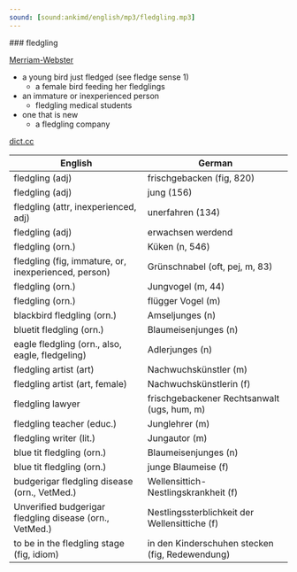 ```yaml
---
sound: [sound:ankimd/english/mp3/fledgling.mp3]
---
```


\### fledgling

[Merriam-Webster](https://www.merriam-webster.com/dictionary/fledgling)

- a young bird just fledged (see fledge sense 1)
    - a female bird feeding her fledglings
- an immature or inexperienced person
    - fledgling medical students
- one that is new
    - a fledgling company

[dict.cc](https://www.dict.cc/fledgling)

| English        | German       |
| -------------- | ------------ |
| fledgling (adj) | frischgebacken (fig, 820) |
| fledgling (adj) | jung (156) |
| fledgling (attr, inexperienced, adj) | unerfahren (134) |
| fledgling (adj) | erwachsen werdend |
| fledgling (orn.) | Küken (n, 546) |
| fledgling (fig, immature, or, inexperienced, person) | Grünschnabel (oft, pej, m, 83) |
| fledgling (orn.) | Jungvogel (m, 44) |
| fledgling (orn.) | flügger Vogel (m) |
| blackbird fledgling (orn.) | Amseljunges (n) |
| bluetit fledgling (orn.) | Blaumeisenjunges (n) |
| eagle fledgling (orn., also, eagle, fledgeling) | Adlerjunges (n) |
| fledgling artist (art) | Nachwuchskünstler (m) |
| fledgling artist (art, female) | Nachwuchskünstlerin (f) |
| fledgling lawyer | frischgebackener Rechtsanwalt (ugs, hum, m) |
| fledgling teacher (educ.) | Junglehrer (m) |
| fledgling writer (lit.) | Jungautor (m) |
| blue tit fledgling (orn.) | Blaumeisenjunges (n) |
| blue tit fledgling (orn.) | junge Blaumeise (f) |
| budgerigar fledgling disease <BFD> (orn., VetMed.) | Wellensittich-Nestlingskrankheit (f) |
| Unverified budgerigar fledgling disease <BFD> (orn., VetMed.) | Nestlingssterblichkeit der Wellensittiche (f) |
| to be in the fledgling stage (fig, idiom) | in den Kinderschuhen stecken (fig, Redewendung) |
